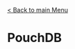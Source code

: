 [< Back to main Menu](https://github.com/gsoulie/angular-resources/blob/master/ng-sheet.md)    

# PouchDB
